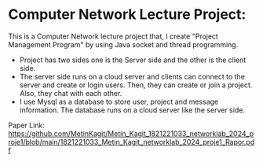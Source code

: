 # Computer Network Lecture Project:

This is a Computer Network lecture project that, I create "Project Management Program" by using Java socket and thread programming.

- Project has two sides one is the Server side and the other is the client side.
- The server side runs on a cloud server and clients can connect to the server and create or login users. Then, they can create or join a project. Also, they chat with each other.
- I use Mysql as a database to store user, project and message information. The database runs on a cloud server like the server side.

Paper Link: https://github.com/MetinKagit/Metin_Kagit_1821221033_networklab_2024_proje1/blob/main/1821221033_Metin_Kagit_networklab_2024_proje1_Rapor.pdf

